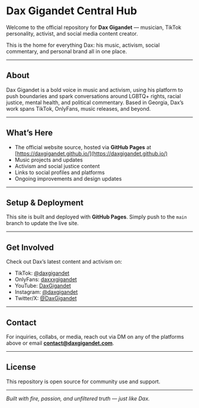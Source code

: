 # Dax Gigandet Central Hub

Welcome to the official repository for **Dax Gigandet** — musician, TikTok personality, activist, and social media content creator.

This is the home for everything Dax: his music, activism, social commentary, and personal brand all in one place.

---

## About

Dax Gigandet is a bold voice in music and activism, using his platform to push boundaries and spark conversations around LGBTQ+ rights, racial justice, mental health, and political commentary. Based in Georgia, Dax’s work spans TikTok, OnlyFans, music releases, and beyond.

---

## What’s Here

- The official website source, hosted via **GitHub Pages** at [https://daxgigandet.github.io/](https://daxgigandet.github.io/)
- Music projects and updates
- Activism and social justice content
- Links to social profiles and platforms
- Ongoing improvements and design updates

---

## Setup & Deployment

This site is built and deployed with **GitHub Pages**. Simply push to the `main` branch to update the live site.

---

## Get Involved

Check out Dax’s latest content and activism on:

- TikTok: [@daxgigandet](https://tiktok.com/@daxgigandet)
- OnlyFans: [daxxxgigandet](https://onlyfans.com/daxxxgigandet/c1)
- YouTube: [DaxGigandet](https://youtube.com/@daxgigandet)
- Instagram: [@daxgigandet](https://www.instagram.com/@daxgigandet)
- Twitter/X: [@DaxGigandet](https://x.com/DaxGigandet)

---

## Contact

For inquiries, collabs, or media, reach out via DM on any of the platforms above or email **contact@daxgigandet.com**.

---

## License

This repository is open source for community use and support.

---

*Built with fire, passion, and unfiltered truth — just like Dax.*
